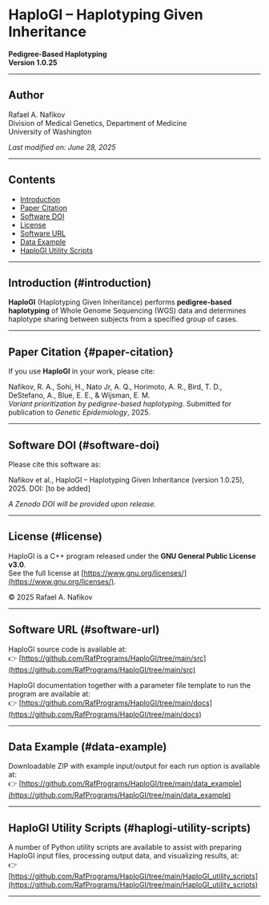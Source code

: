 # HaploGI – Haplotyping Given Inheritance

**Pedigree-Based Haplotyping**  
**Version 1.0.25**

---

## Author

Rafael A. Nafikov  
Division of Medical Genetics, Department of Medicine  
University of Washington

*Last modified on: June 28, 2025*

---

## Contents

- [Introduction](#introduction)  
- [Paper Citation](#paper-citation)  
- [Software DOI](#software-doi)  
- [License](#license)  
- [Software URL](#software-url)  
- [Data Example](#data-example)  
- [HaploGI Utility Scripts](#haplogi-utility-scripts)

---

## Introduction (#introduction)

**HaploGI** (Haplotyping Given Inheritance) performs **pedigree-based haplotyping** of Whole Genome Sequencing (WGS) data and determines haplotype sharing between subjects from a specified group of cases.

---

## Paper Citation {#paper-citation}

If you use **HaploGI** in your work, please cite:

Nafikov, R. A., Sohi, H., Nato Jr, A. Q., Horimoto, A. R., Bird, T. D., DeStefano, A., Blue, E. E., & Wijsman, E. M.  
*Variant prioritization by pedigree-based haplotyping*. Submitted for publication to *Genetic Epidemiology*, 2025.

---

## Software DOI (#software-doi)

Please cite this software as:

Nafikov et al., HaploGI – Haplotyping Given Inheritance (version 1.0.25), 2025. DOI: [to be added]

*A Zenodo DOI will be provided upon release.*

---

## License (#license)

HaploGI is a C++ program released under the **GNU General Public License v3.0**.  
See the full license at [https://www.gnu.org/licenses/](https://www.gnu.org/licenses/).

© 2025 Rafael A. Nafikov

---

## Software URL (#software-url)

HaploGI source code is available at:  
👉 [https://github.com/RafPrograms/HaploGI/tree/main/src](https://github.com/RafPrograms/HaploGI/tree/main/src)

HaploGI documentation together with a parameter file template to run the program are available at:  
👉 [https://github.com/RafPrograms/HaploGI/tree/main/docs](https://github.com/RafPrograms/HaploGI/tree/main/docs)

---

## Data Example (#data-example)

Downloadable ZIP with example input/output for each run option is available at:  
👉 [https://github.com/RafPrograms/HaploGI/tree/main/data_example](https://github.com/RafPrograms/HaploGI/tree/main/data_example)

---

## HaploGI Utility Scripts (#haplogi-utility-scripts)

A number of Python utility scripts are available to assist with preparing HaploGI input files, processing output data, and visualizing results, at:  
👉 [https://github.com/RafPrograms/HaploGI/tree/main/HaploGI_utility_scripts](https://github.com/RafPrograms/HaploGI/tree/main/HaploGI_utility_scripts)

---

